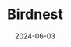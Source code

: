 ---  
layout: startup_page  
title: "Birdnest"  
id: "birdnestlife.com"  
permalink: "/birdnestbirdnestlife.com06032024/"  
website: "https://www.birdnestlife.com/"  
funding_round: "Pre-Series A"  
funding_amount: ""  
investors: "Beltone Venture Capital, CI Venture Capital"  
about: "Birdnest offers innovative furnishing services and rental management solutions for real estate investors and tenants, aiming to maximize returns for investors and value for renters. The company focuses on providing a streamlined and efficient process for property management and furnishing, leveraging technology to improve the overall experience."  
markets: "Proptech, Real Estate, Hospitality, Social"  
hq: "New Cairo, Egypt"  
founded_year: "2020"  
linkedin: "https://www.linkedin.com/company/bird-nest/"  
twitter: ""  
instagram: ""  
facebook: "https://www.facebook.com/Birdnestlifee"  
crunchbase: "https://www.crunchbase.com/organization/bird-nest/company_financials"  
pitchbook: "https://pitchbook.com/profiles/company/489848-32"  

date_display: "03-Jun-2024"  
date: "2024-06-03"

# SEO Optimization  
meta_title: "Birdnest - Pre-Series A"  
meta_description: "Birdnest, Birdnest offers innovative furnishing services and rental management solutions for real estate investors and tenants, aiming to maximize returns for i..."  
meta_keywords: "Birdnest, Proptech, Real Estate, Hospitality, Social, Pre-Series A funding"  
canonical_url: "https://startup.projectstartups.com/birdnestbirdnestlife.com06032024/"  
---